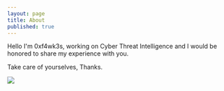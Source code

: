 ```yaml
---
layout: page
title: About
published: true
---
```


Hello I'm 0xf4wk3s, working on Cyber Threat Intelligence and I would be honored to share my experience with you.

Take care of yourselves,
Thanks.

![](https://i.hizliresim.com/Y3KXb4.jpg)
